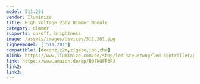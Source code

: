 ```yaml
---
model: 511.201
vendor: Iluminize
title: High Voltage 230V Dimmer Module
category: dimmer
supports: on/off, brightness
image: /assets/images/devices/511.201.jpg
zigbeemodel: ['511.201']
compatible: [deconz,z2m,zigate,iob,zha]
mlink: https://www.iluminize.com/de/shop/led-steuerung/led-controller/product/500-511-201-zigbee-dimmaktor-400w-230v.html
link: https://www.amazon.de/dp/B07HQFP3PJ
link2: 
link3: 
---
```


